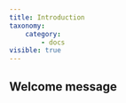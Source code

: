 ```yaml
---
title: Introduction
taxonomy:
    category:
        - docs
visible: true
---
```


## Welcome message



